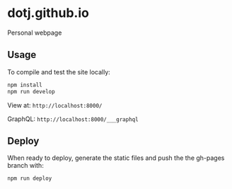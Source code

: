 # dotj.github.io

Personal webpage

## Usage

To compile and test the site locally:

```sh
npm install
npm run develop
```

View at: `http://localhost:8000/`

GraphQL: `http://localhost:8000/___graphql`

## Deploy

When ready to deploy, generate the static files and push the the gh-pages branch with:

```sh
npm run deploy
```
